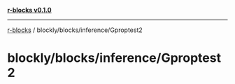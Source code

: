 [**r-blocks v0.1.0**](../../../../README.md)

***

[r-blocks](../../../../modules.md) / blockly/blocks/inference/Gproptest2

# blockly/blocks/inference/Gproptest2
